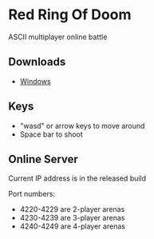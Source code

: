 # Red Ring Of Doom
ASCII multiplayer online battle

## Downloads
* [Windows](https://github.com/silent-g-host/red-ring-of-doom/releases/download/0.0.8/red-ring-of-doom.exe)

## Keys
* "wasd" or arrow keys to move around
* Space bar to shoot

## Online Server
Current IP address is in the released build

Port numbers:
* 4220-4229 are 2-player arenas
* 4230-4239 are 3-player arenas
* 4240-4249 are 4-player arenas
